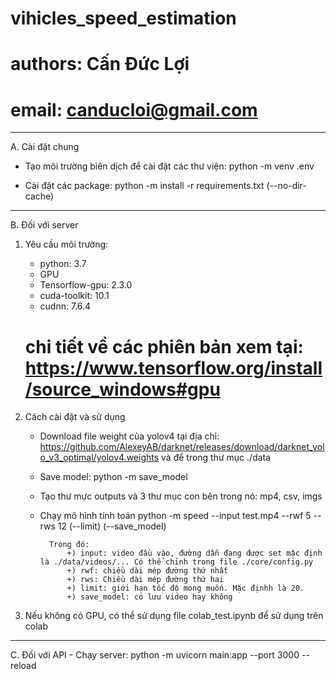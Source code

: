 # vihicles_speed_estimation
# authors: Cấn Đức Lợi
# email: canducloi@gmail.com

---------------------------------------------------------------------------------------
A. Cài đặt chung
- Tạo môi trường biên dịch để cài đặt các thư viện:
            python -m venv .env

- Cài đặt các package:
        python -m install -r requirements.txt (--no-dir-cache)

---------------------------------------------------------------------------------------
B. Đối với server
1. Yêu cầu môi trường:
    - python: 3.7
    - GPU
    - Tensorflow-gpu: 2.3.0
    - cuda-toolkit: 10.1
    - cudnn: 7.6.4
    # chi tiết về các phiên bản xem tại: https://www.tensorflow.org/install/source_windows#gpu

2. Cách cài đặt và sử dụng
    - Download file weight của yolov4 tại địa chỉ:
            https://github.com/AlexeyAB/darknet/releases/download/darknet_yolo_v3_optimal/yolov4.weights
        và để trong thư mục ./data 

    - Save model: 
            python -m save_model

    - Tạo thư mực outputs và 3 thư mục con bên trong nó: mp4, csv, imgs 

    - Chạy mô hình tính toán
            python -m speed --input test.mp4 --rwf 5 --rws 12 (--limit) (--save_model)

            Trong đó:
                +) input: video đầu vào, đường dẫn đang được set mặc định là ./data/videos/... Có thể chỉnh trong file ./core/config.py
                +) rwf: chiều dài mép đường thứ nhất
                +) rws: Chiều dài mép đường thứ hai
                +) limit: giới hạn tốc độ mong muốn. Mặc địnhh là 20.
                +) save_model: có lưu video hay không

3. Nếu không có GPU, có thể sử dụng file colab_test.ipynb để sử dụng trên colab
---------------------------------------------------------------------------------------

C. Đối với API
    - Chạy server: python -m uvicorn main:app --port 3000 --reload
